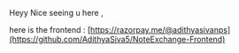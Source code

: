 Heyy Nice seeing u here , 

here is the frontend : [https://razorpay.me/@adithyasivanps](https://github.com/AdithyaSiva5/NoteExchange-Frontend)
